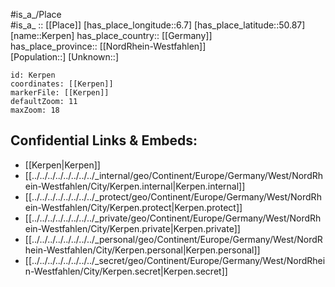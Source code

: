 ﻿---
location: [50.87,6.7] 
mapzoom: [7,12] 
mapmarker: city 
type: City
tags:
- geo/City


SpocWebEntityId: 31393
isDeleted: false
confidential: public

---
#is_a_/Place  
#is_a_ :: [[Place]] 
[has_place_longitude::6.7] 
[has_place_latitude::50.87] 
[name::Kerpen] 
has_place_country:: [[Germany]]  
has_place_province:: [[NordRhein-Westfahlen]]  
[Population::] 
[Unknown::] 


```leaflet
id: Kerpen
coordinates: [[Kerpen]] 
markerFile: [[Kerpen]] 
defaultZoom: 11 
maxZoom: 18
```


## Confidential Links & Embeds: 
- [[Kerpen|Kerpen]]  
- [[../../../../../../../../_internal/geo/Continent/Europe/Germany/West/NordRhein-Westfahlen/City/Kerpen.internal|Kerpen.internal]] 
- [[../../../../../../../../_protect/geo/Continent/Europe/Germany/West/NordRhein-Westfahlen/City/Kerpen.protect|Kerpen.protect]] 
- [[../../../../../../../../_private/geo/Continent/Europe/Germany/West/NordRhein-Westfahlen/City/Kerpen.private|Kerpen.private]] 
- [[../../../../../../../../_personal/geo/Continent/Europe/Germany/West/NordRhein-Westfahlen/City/Kerpen.personal|Kerpen.personal]] 
- [[../../../../../../../../_secret/geo/Continent/Europe/Germany/West/NordRhein-Westfahlen/City/Kerpen.secret|Kerpen.secret]] 
